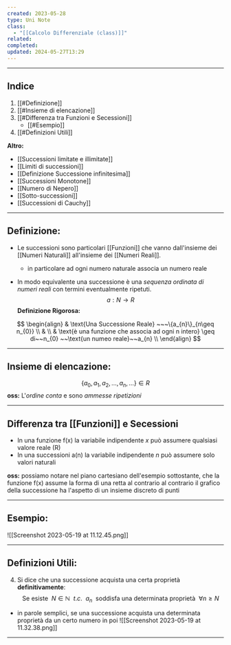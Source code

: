 ```yaml
---
created: 2023-05-28
type: Uni Note
class:
  - "[[Calcolo Differenziale (class)]]"
related: 
completed: 
updated: 2024-05-27T13:29
---
```

---
## Indice
1. [[#Definizione]]
2. [[#Insieme di elencazione]]
3. [[#Differenza tra Funzioni e Secessioni]]
	- [[#Esempio]]
4. [[#Definizioni Utili]]

**Altro:**
- [[Successioni limitate e illimitate]]
- [[Limiti di successioni]]
- [[Definizione Successione infinitesima]]
- [[Successioni Monotone]]
- [[Numero di Nepero]]
- [[Sotto-successioni]]
- [[Successioni di Cauchy]]



---
## Definizione:
- Le successioni sono particolari [[Funzioni]] che vanno dall'insieme dei [[Numeri Naturali]] all'insieme dei [[Numeri Reali]].
	- in particolare ad ogni numero naturale associa un numero reale
 
- In modo equivalente una successione è una *sequenza ordinata di numeri reali* con termini eventualmente ripetuti.
$$ a: N \to R $$
**Definizione Rigorosa:**

$$ 
\begin{align}
& \text{Una Successione Reale} ~~~\{a_{n}\}_{n\geq n_{0}} \\
& \\
& \text{è una funzione che associa ad ogni n intero} \geq di~~n_{0} ~~\text{un numeo reale}~~a_{n} \\
\end{align}
$$

---

## Insieme di elencazione:
$$\{a_{0},a_{1},a_{2}, \dots ,a_{n},\dots \} \in R$$
**oss:** L'*ordine conta* e sono *ammesse ripetizioni* 

---
## Differenza tra [[Funzioni]] e Secessioni 
- In una funzione f(x) la variabile indipendente *x* può assumere qualsiasi valore reale (R)
- In una successioni a(n) la variabile indipendente *n* può assumere solo valori naturali

**oss:** possiamo notare nel piano cartesiano dell'esempio sottostante, che la funzione f(x) assume la forma di una retta al contrario al contrario il grafico della successione ha l'aspetto di un insieme discreto di punti

---
## Esempio:
![[Screenshot 2023-05-19 at 11.12.45.png]]

---
## Definizioni Utili:


4. Si dice che una successione acquista una certa proprietà **definitivamente**:
$$\text{Se esiste }~ N\in \mathbb{N}~~ t.c. ~~ a_{n}~~ \text{soddisfa una determinata proprietà }~ \forall n \geq N $$
- in parole semplici, se una successione acquista una determinata proprietà da un certo numero in poi
![[Screenshot 2023-05-19 at 11.32.38.png]]

---




